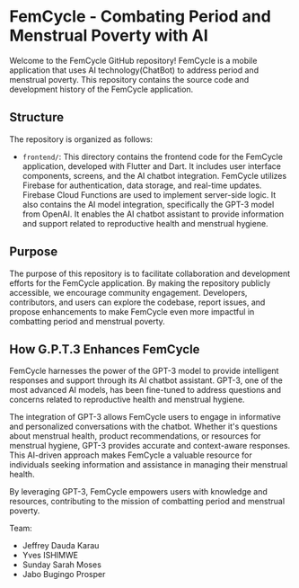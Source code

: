 # FemCycle - Combating Period and Menstrual Poverty with AI

Welcome to the FemCycle GitHub repository! FemCycle is a mobile application that uses AI technology(ChatBot) to address period and menstrual poverty. This repository contains the source code and development history of the FemCycle application.

## Structure

The repository is organized as follows:

- `frontend/`: This directory contains the frontend code for the FemCycle application, developed with Flutter and Dart. It includes user interface components, screens, and the AI chatbot integration. FemCycle utilizes Firebase for authentication, data storage, and real-time updates. Firebase Cloud Functions are used to implement server-side logic.
  It also contains the AI model integration, specifically the GPT-3 model from OpenAI. It enables the AI chatbot assistant to provide information and support related to reproductive health and menstrual hygiene.

## Purpose

The purpose of this repository is to facilitate collaboration and development efforts for the FemCycle application. By making the repository publicly accessible, we encourage community engagement. Developers, contributors, and users can explore the codebase, report issues, and propose enhancements to make FemCycle even more impactful in combatting period and menstrual poverty.

## How G.P.T.3 Enhances FemCycle

FemCycle harnesses the power of the GPT-3 model to provide intelligent responses and support through its AI chatbot assistant. GPT-3, one of the most advanced AI models, has been fine-tuned to address questions and concerns related to reproductive health and menstrual hygiene.

The integration of GPT-3 allows FemCycle users to engage in informative and personalized conversations with the chatbot. Whether it's questions about menstrual health, product recommendations, or resources for menstrual hygiene, GPT-3 provides accurate and context-aware responses. This AI-driven approach makes FemCycle a valuable resource for individuals seeking information and assistance in managing their menstrual health.

By leveraging GPT-3, FemCycle empowers users with knowledge and resources, contributing to the mission of combatting period and menstrual poverty.

Team:
- Jeffrey Dauda Karau
- Yves ISHIMWE
- Sunday Sarah Moses
- Jabo Bugingo Prosper
